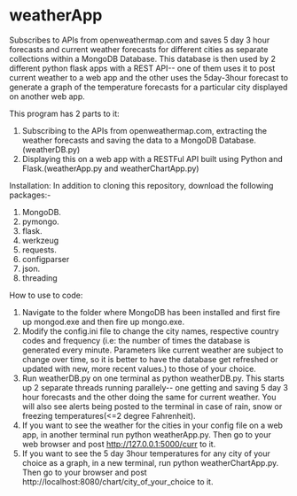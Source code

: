 # weatherApp
Subscribes to APIs from openweathermap.com and saves 5 day 3 hour forecasts and current weather forecasts for different cities as separate collections within a MongoDB Database. This database is then used by 2 different python flask apps with a REST API-- one of them uses it to post current weather to a web app and the other uses the 5day-3hour forecast to generate a graph of the temperature forecasts for a particular city displayed on another web app.

This program has 2 parts to it:
1. Subscribing to the APIs from openweathermap.com, extracting the weather forecasts and saving the data to a MongoDB Database.(weatherDB.py)
2. Displaying this on a web app with a RESTFul API built using Python and Flask.(weatherApp.py and weatherChartApp.py)

Installation:
In addition to cloning this repository, download the following packages:-
1. MongoDB.
2. pymongo.
3. flask.
4. werkzeug
5. requests.
6. configparser
7. json.
8. threading

How to use to code:
1. Navigate to the folder where MongoDB has been installed and first fire up mongod.exe and then fire up mongo.exe.
2. Modify the config.ini file to change the city names, respective country codes and frequency (i.e: the number of times the database is generated every minute. Parameters like current weather are subject to change over time, so it is better to have the database get refreshed or updated with new, more recent values.) to those of your choice.
2. Run weatherDB.py on one terminal as python weatherDB.py. This starts up 2 separate threads running parallely-- one getting and saving 5 day 3 hour forecasts and the other doing the same for current weather. You will also see alerts being posted to the terminal in case of rain, snow or freezing temperatures(<=2 degree Fahrenheit).
3. If you want to see the weather for the cities in your config file on a web app, in another terminal run python weatherApp.py. Then go to your web browser and post http://127.0.0.1:5000/curr to it.
4. If you want to see the 5 day 3hour temperatures for any city of your choice as a graph, in a new terminal, run python weatherChartApp.py. Then go to your browser and  post http://localhost:8080/chart/city_of_your_choice to it.

